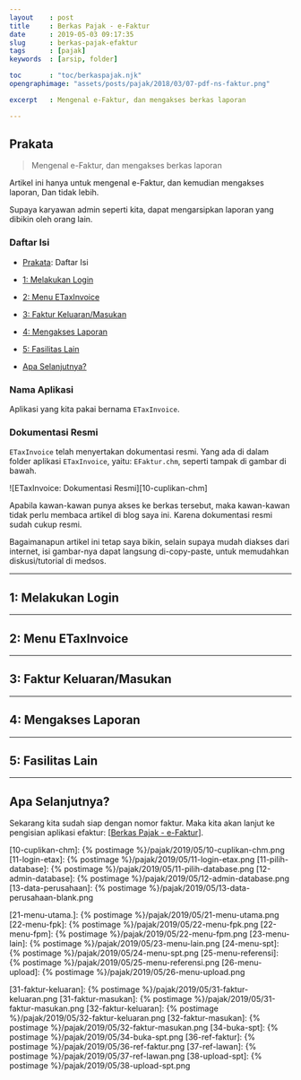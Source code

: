 ```yaml
---
layout    : post
title     : Berkas Pajak - e-Faktur
date      : 2019-05-03 09:17:35
slug      : berkas-pajak-efaktur
tags      : [pajak]
keywords  : [arsip, folder]

toc       : "toc/berkaspajak.njk"
opengraphimage: "assets/posts/pajak/2018/03/07-pdf-ns-faktur.png"

excerpt   : Mengenal e-Faktur, dan mengakses berkas laporan

---
```


<a name="prakata"></a>

## Prakata

> Mengenal e-Faktur, dan mengakses berkas laporan

Artikel ini hanya untuk mengenal e-Faktur,
dan kemudian mengakses laporan,
Dan tidak lebih.

Supaya karyawan admin seperti kita,
dapat mengarsipkan laporan yang dibikin oleh orang lain.

### Daftar Isi

* [Prakata](#prakata): Daftar Isi

* [1: Melakukan Login](#login)

* [2: Menu ETaxInvoice](#menu)

* [3: Faktur Keluaran/Masukan](#faktur)

* [4: Mengakses Laporan](#akses)

* [5: Fasilitas Lain](#fitur)

* [Apa Selanjutnya?](#selanjutnya)

### Nama Aplikasi

Aplikasi yang kita pakai bernama `ETaxInvoice`.

### Dokumentasi Resmi

`ETaxInvoice` telah menyertakan dokumentasi resmi.
Yang ada di dalam folder aplikasi `ETaxInvoice`,
yaitu: `EFaktur.chm`,
seperti tampak di gambar di bawah.

![ETaxInvoice: Dokumentasi Resmi][10-cuplikan-chm]

Apabila kawan-kawan punya akses ke berkas tersebut,
maka kawan-kawan tidak perlu membaca artikel di blog saya ini.
Karena dokumentasi resmi sudah cukup resmi.

Bagaimanapun artikel ini tetap saya bikin,
selain supaya mudah diakses dari internet,
isi gambar-nya dapat langsung di-copy-paste,
untuk memudahkan diskusi/tutorial di medsos.

-- -- --

<a name="login"></a>

## 1: Melakukan Login

-- -- --

<a name="menu"></a>

## 2: Menu ETaxInvoice

-- -- --

<a name="faktur"></a>

## 3: Faktur Keluaran/Masukan

-- -- --

<a name="akses"></a>

## 4: Mengakses Laporan

-- -- --

<a name="fitur"></a>

## 5: Fasilitas Lain

-- -- --

<a name="selanjutnya"></a>

## Apa Selanjutnya?

Sekarang kita sudah siap dengan nomor faktur.
Maka kita akan lanjut ke pengisian aplikasi efaktur:
[[Berkas Pajak - e-Faktur][local-whats-next]].

[//]: <> ( -- -- -- links below -- -- -- )

[local-whats-next]:     /pajak/2019/05/03/berkas-pajak-efaktur.html

[10-cuplikan-chm]:      {% postimage %}/pajak/2019/05/10-cuplikan-chm.png
[11-login-etax]:        {% postimage %}/pajak/2019/05/11-login-etax.png
[11-pilih-database]:    {% postimage %}/pajak/2019/05/11-pilih-database.png
[12-admin-database]:    {% postimage %}/pajak/2019/05/12-admin-database.png
[13-data-perusahaan]:   {% postimage %}/pajak/2019/05/13-data-perusahaan-blank.png

[21-menu-utama.]:       {% postimage %}/pajak/2019/05/21-menu-utama.png
[22-menu-fpk]:          {% postimage %}/pajak/2019/05/22-menu-fpk.png
[22-menu-fpm]:          {% postimage %}/pajak/2019/05/22-menu-fpm.png
[23-menu-lain]:         {% postimage %}/pajak/2019/05/23-menu-lain.png
[24-menu-spt]:          {% postimage %}/pajak/2019/05/24-menu-spt.png
[25-menu-referensi]:    {% postimage %}/pajak/2019/05/25-menu-referensi.png
[26-menu-upload]:       {% postimage %}/pajak/2019/05/26-menu-upload.png

[31-faktur-keluaran]:   {% postimage %}/pajak/2019/05/31-faktur-keluaran.png
[31-faktur-masukan]:    {% postimage %}/pajak/2019/05/31-faktur-masukan.png
[32-faktur-keluaran]:   {% postimage %}/pajak/2019/05/32-faktur-keluaran.png
[32-faktur-masukan]:    {% postimage %}/pajak/2019/05/32-faktur-masukan.png
[34-buka-spt]:          {% postimage %}/pajak/2019/05/34-buka-spt.png
[36-ref-faktur]:        {% postimage %}/pajak/2019/05/36-ref-faktur.png
[37-ref-lawan]:         {% postimage %}/pajak/2019/05/37-ref-lawan.png
[38-upload-spt]:        {% postimage %}/pajak/2019/05/38-upload-spt.png
